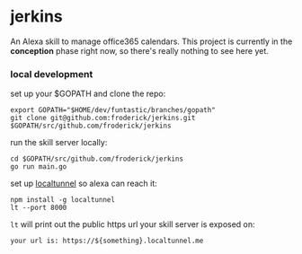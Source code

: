 # jerkins
An Alexa skill to manage office365 calendars. This project is currently in the **conception** phase right now, so there's really nothing to see here yet.

### local development

set up your $GOPATH and clone the repo:
```
export GOPATH="$HOME/dev/funtastic/branches/gopath"
git clone git@github.com:froderick/jerkins.git $GOPATH/src/github.com/froderick/jerkins
```

run the skill server locally:
```
cd $GOPATH/src/github.com/froderick/jerkins
go run main.go
```

set up [localtunnel](https://localtunnel.github.io/www/) so alexa can reach it:
```
npm install -g localtunnel
lt --port 8000
```

`lt` will print out the public https url your skill server is exposed on:
```
your url is: https://${something}.localtunnel.me
```
